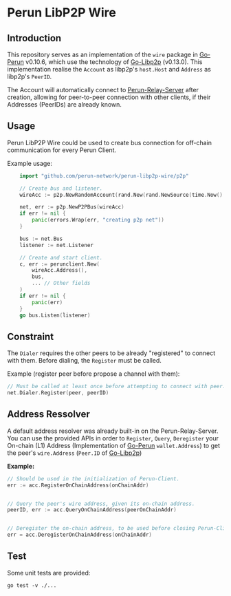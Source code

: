 # Perun LibP2P Wire

## Introduction
This repository serves as an implementation of the `wire` package in [Go-Perun] v0.10.6, which use the technology of [Go-Libp2p] (v0.13.0). This implementation realise the `Account` as libp2p's `host.Host` and `Address` as libp2p's `PeerID`.

The Account will automatically connect to [Perun-Relay-Server] after creation, allowing for peer-to-peer connection with other clients, if their Addresses (PeerIDs) are already known.

## Usage
Perun LibP2P Wire could be used to create bus connection for off-chain communication for every Perun Client. 

Example usage:
```go
    import "github.com/perun-network/perun-libp2p-wire/p2p"

	// Create bus and listener.
	wireAcc := p2p.NewRandomAccount(rand.New(rand.NewSource(time.Now().UnixNano())))

	net, err := p2p.NewP2PBus(wireAcc)
	if err != nil {
		panic(errors.Wrap(err, "creating p2p net"))
	}

    bus := net.Bus
	listener := net.Listener

	// Create and start client.
	c, err := perunclient.New(
		wireAcc.Address(),
        bus,
        ... // Other fields
	)
	if err != nil {
		panic(err)
	}
	go bus.Listen(listener)
```

## Constraint
The `Dialer` requires the other peers to be already "registered" to connect with them. Before dialing, the `Register` must be called. 

Example (register peer before propose a channel with them):
````go
// Must be called at least once before attempting to connect with peer. 
net.Dialer.Register(peer, peerID)
````

## Address Ressolver
A default address resolver was already built-in on the Perun-Relay-Server. You can use the provided APIs in order to `Register`, `Query`, `Deregister` your On-chain (L1) Address (Implementation of [Go-Perun] `wallet.Address`) to get the peer's `wire.Address` (`Peer.ID` of [Go-Libp2p])

**Example:**
````go
// Should be used in the initialization of Perun-Client.
err := acc.RegisterOnChainAddress(onChainAddr)


// Query the peer's wire address, given its on-chain address.
peerID, err := acc.QueryOnChainAddress(peerOnChainAddr)


// Deregister the on-chain address, to be used before closing Perun-Client,
err = acc.DeregisterOnChainAddress(onChainAddr)

````

## Test
Some unit tests are provided:
```
go test -v ./...
```


[Go-Perun]: https://github.com/hyperledger-labs/go-perun
[Go-Libp2p]: https://pkg.go.dev/github.com/libp2p/go-libp2p@v0.13.0
[Perun-Relay-Server]: https://github.com/perun-network/perun-relay